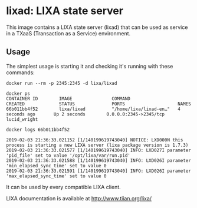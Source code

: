 # lixad: LIXA state server

This image contains a LIXA state server (lixad) that can be used as service in
a TXaaS (Transaction as a Service) environment.

## Usage

The simplest usage is starting it and checking it's running with these commands:
```
docker run --rm -p 2345:2345 -d lixa/lixad

docker ps
CONTAINER ID        IMAGE               COMMAND                  CREATED             STATUS              PORTS                    NAMES
66b011bb4f52        lixa/lixad          "/home/lixa/lixad-en…"   4 seconds ago       Up 2 seconds        0.0.0.0:2345->2345/tcp   lucid_wright

docker logs 66b011bb4f52

2019-02-03 21:36:33.021152 [1/140199619743040] NOTICE: LXD000N this process is starting a new LIXA server (lixa package version is 1.7.3)
2019-02-03 21:36:33.021577 [1/140199619743040] INFO: LXD027I parameter 'pid_file' set to value '/opt/lixa/var/run.pid'
2019-02-03 21:36:33.021588 [1/140199619743040] INFO: LXD026I parameter 'min_elapsed_sync_time' set to value 0
2019-02-03 21:36:33.021591 [1/140199619743040] INFO: LXD026I parameter 'max_elapsed_sync_time' set to value 0

```

It can be used by every compatible LIXA client.

LIXA documentation is available at http://www.tiian.org/lixa/
